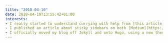 ```yaml
---
title: "2018-04-10"
date: 2018-04-10T13:55:42+01:00
interests:
- I really started to understand currying with help from [this article](https://www.nypl.org/blog/2016/12/06/currying-functions). I put the theory into practice on a React app at work and the concepts finally began to sink in!
- I published an article about sticky sidebars on both [Medium](https://medium.com/@clairepj/making-a-sticky-sidebar-with-two-lines-of-css-280169eac624) and [here on my blog](/blog/2018-04-02-making-a-sticky-sidebar-with-two-lines-of-css/)
- I officially moved my blog off Jekyll and onto Hugo, using a new theme I wrote myself 💪 It's served on Netlify which made all the hosting tasks and adding https really easy!
---
```

